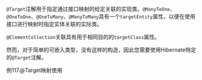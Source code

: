 `@Target`注解用于指定通过接口映射的给定关联的实现类。`@ManyToOne`、`@OneToOne`、`@OneToMany`、`@ManyToMany`具有一个`targetEntity`属性，以便在使用接口进行映射时指定实体关联的实际类。

`@ElementCollection`关联具有用于相同目的的`targetClass`属性。

然而，对于简单的可嵌入类型，没有这样的构造，因此您需要使用Hibernate特定的`@Target`注解。

例117.@Target映射使用

